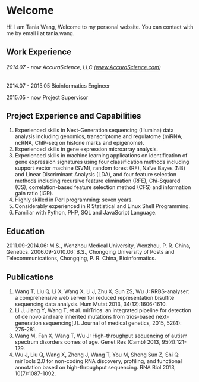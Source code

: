 # Welcome

Hi! I am Tania Wang, Welcome to my personal website. 
You can contact with me by email i at tania.wang.


## Work Experience

###### 2014.07 - now   AccuraScience, LLC (www.AccuraScience.com)  
  2014.07 - 2015.05   Bioinformatics Engineer
  
  2015.05 - now       Project Supervisor



## Project Experience and Capabilities
1.	Experienced skills in Next-Generation sequencing (Illumina) data analysis including genomics, transcriptome and regulatome (miRNA, ncRNA, ChIP-seq on histone marks and epigenome).
2.	Experienced skills in gene expression microarray analysis. 
3.	Experienced skills in machine learning applications on identification of gene expression signatures using four classification methods including support vector machine (SVM), random forest (RF), Naïve Bayes (NB) and Linear Discriminant Analysis (LDA), and four feature selection methods including recursive feature elimination (RFE), Chi-Squared (CS), correlation-based feature selection method (CFS) and information gain ratio (IGR).
4.	Highly skilled in Perl programming: seven years.
5.	Considerably experienced in R Statistical and Linux Shell Programming.
6.	Familiar with Python, PHP, SQL and JavaScript Language.


## Education
2011.09-2014.06: M.S., Wenzhou Medical University, Wenzhou, P. R. China, Genetics.
2006.09-2010.06: B.S., Chongqing University of Posts and Telecommunications, Chongqing, P. R. China, Bioinformatics.

## Publications
1.	Wang T, Liu Q, Li X, Wang X, Li J, Zhu X, Sun ZS, Wu J: RRBS-analyser: a comprehensive web server for reduced representation bisulfite sequencing data analysis. Hum Mutat 2013, 34(12):1606-1610.
2.	Li J, Jiang Y, Wang T, et al. mirTrios: an integrated pipeline for detection of de                novo and rare inherited mutations from trios-based next-generation sequencing[J]. Journal of medical genetics, 2015, 52(4): 275-281.
3.	Wang M, Fan X, Wang T, Wu J: High-throughput sequencing of autism spectrum disorders comes of age. Genet Res (Camb) 2013, 95(4):121-129.
4.	Wu J, Liu Q, Wang X, Zheng J, Wang T, You M, Sheng Sun Z, Shi Q: mirTools 2.0 for non-coding RNA discovery, profiling, and functional annotation based on high-throughput sequencing. RNA Biol 2013, 10(7):1087-1092. 

